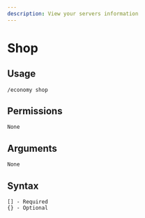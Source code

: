 ```yaml
---
description: View your servers information
---
```


# Shop

## Usage

```
/economy shop
```

## **Permissions**

```
None
```

## **Arguments**

```
None
```

## Syntax

```
[] - Required
{} - Optional
```
